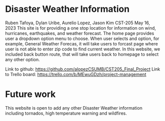 # Disaster Weather Information
Ruben Tafoya, Dylan Uribe, Aurelio Lopez, Jason Kim
CST-205
May 16, 2023
This site is for providing a one stop location for information on wind, hurricanes, earthquakes, and weather forecast. The home page provides user a dropdown option menu to choose. When user selects and option, for example, General Weather Forecas, it will take users to forcast page where user is not able to enter zip code to find current weather. In this website, we included back button route, that will take users back to homepage to select any other option.

Link to github: https://github.com/alopezCSUMB/CST205_Final_Project
Link to Trello board: https://trello.com/b/MEwuGDzh/project-management

# Future work
This website is open to add any other Disaster Weather information including tornados, high temperature warning and wildfires.  
